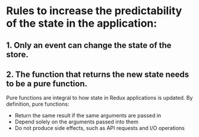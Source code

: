 # Rules to increase the predictability of the state in the application:

## 1. Only an event can change the state of the store.
## 2. The function that returns the new state needs to be a pure function.
Pure functions are integral to how state in Redux applications is updated. By definition, pure functions:

- Return the same result if the same arguments are passed in
- Depend solely on the arguments passed into them
- Do not produce side effects, such as API requests and I/O operations